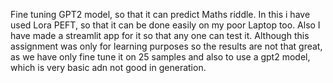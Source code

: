 Fine tuning GPT2 model, so that it can predict Maths riddle. In this i have used Lora PEFT, so that it can be done easily on my poor Laptop too. Also I have made a streamlit app for it so that any one can test it.
Although this assignment was only for learning purposes so the results are not that great, as we have only fine tune it on 25 samples and also to use a gpt2 model, which is very basic adn not good in generation.

